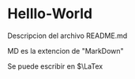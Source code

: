 # Helllo-World
Descripcion del archivo README.md

MD es la extencion de "MarkDown"

Se puede escribir en $\LaTex
